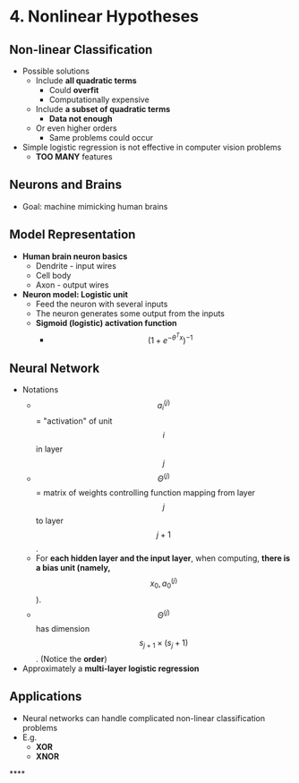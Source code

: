 # 4. Nonlinear Hypotheses

## Non-linear Classification

* Possible solutions
  * Include **all quadratic terms**
    * Could **overfit**
    * Computationally expensive
  * Include **a subset of quadratic terms**
    * **Data not enough**
  * Or even higher orders
    * Same problems could occur
* Simple logistic regression is not effective in computer vision problems
  * **TOO MANY** features

## Neurons and Brains

* Goal: machine mimicking human brains

## Model Representation

* **Human brain neuron basics**
  * Dendrite - input wires
  * Cell body
  * Axon - output wires
* **Neuron model: Logistic unit**
  * Feed the neuron with several inputs
  * The neuron generates some output from the inputs
  * **Sigmoid \(logistic\) activation function**
    * $$(1+e^{-\theta^Tx})^{-1}$$

## Neural Network

* Notations
  * $$a_i^{(j)}$$= "activation" of unit $$i$$ in layer $$j$$
  * $$\Theta^{(j)}$$= matrix of weights controlling function mapping from layer $$j$$ to layer $$j+1$$.
  * For **each hidden layer and the input layer**, when computing, **there is a bias unit \(namely,** $$x_0, a_0^{(j)}$$\).
  * $$\Theta^{(j)}$$has dimension $$s_{j+1}\times (s_j+1)$$. \(Notice the **order**\)
* Approximately a **multi-layer logistic regression**

## Applications

* Neural networks can handle complicated non-linear classification problems
* E.g.
  * **XOR**
  * **XNOR**

\*\*\*\*



